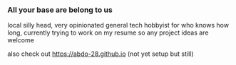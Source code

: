 ### All your base are belong to us

local silly head, very opinionated
general tech hobbyist for who knows how long, currently trying to work on my resume so any project ideas are welcome

also check out https://abdo-28.github.io (not yet setup but still)

